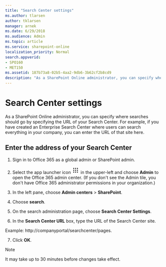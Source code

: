 ```yaml
---
title: "Search Center settings"
ms.author: tlarsen
author: tklarsen
manager: arnek
ms.date: 6/29/2018
ms.audience: Admin
ms.topic: article
ms.service: sharepoint-online
localization_priority: Normal
search.appverid:
- SPO160
- MET150
ms.assetid: 187b73a8-02b5-4aa2-9db6-3b62cf2b8cd9
description: "As a SharePoint Online administrator, you can specify where searches should go by specifying the URL of your Search Center."
---
```


# Search Center settings

As a SharePoint Online administrator, you can specify where searches should go by specifying the URL of your Search Center. For example, if you have created an Enterprise Search Center where users can search everything in your company, you can enter the URL of that site here. 
  
## Enter the address of your Search Center
<a name="__goback"> </a>

1. Sign in to Office 365 as a global admin or SharePoint admin.
    
2. Select the app launcher icon ![The app launcher icon in Office 365](media/e5aee650-c566-4100-aaad-4cc2355d909f.png) in the upper-left and choose **Admin** to open the Office 365 admin center. (If you don't see the Admin tile, you don't have Office 365 administrator permissions in your organization.) 
    
3. In the left pane, choose **Admin centers** \> **SharePoint**.
    
4. Choose **search**. 
    
5. On the search administration page, choose **Search Center Settings**.
    
6. In the **Search Center URL** box, type the URL of the Search Center site. 
  
Example: http://companyportal/searchcenter/pages.
    
7. Click **OK**.
    
> [!NOTE]
>  It may take up to 30 minutes before changes take effect. 
  

